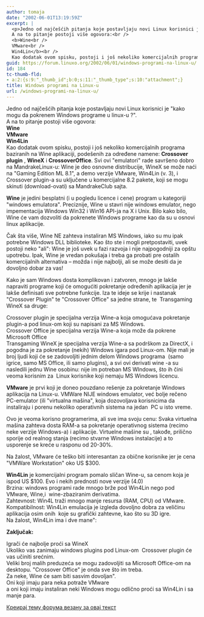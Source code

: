 ```yaml
---
author: tomaja
date: "2002-06-01T13:19:59Z"
excerpt: |
  <p>Jedno od najčešćih pitanja koje postavljaju novi Linux korisnici je &quot;kako mogu da pokrenem Windows programe u linux-u ?&quot;.<br />
  A na to pitanje postoji više ogovora:<br />
  <b>Wine<br />
  VMware<br />
  Win4Lin</b><br />
  Kao dodatak ovom spisku, postoji i još nekoliko komercijalnih programa baziranih na Wine aplikaciji, podešenih za određene namene: <b>Crossover plugin</b> , <b>WineX</b> i <b>CrossoverOffice</b>. Svi ovi &quot;emulatori&quot; rade savršeno dobro na MandrakeLinux-u: Wine je deo osnovne distribucije, WineX se može naći na &quot;Gaming Edition ML 8.1&quot;, a demo verzije VMware, Win4Lin (v. 3), i Crossover plugin-a su uključene u komercijalne 8.2 pakete, koji se mogu skinuti (download-ovati) sa MandrakeClub sajta.
guid: https://forum.linuxo.org/2002/06/01/windows-programi-na-linux-u/
id: 184
tc-thumb-fld:
- a:2:{s:9:"_thumb_id";b:0;s:11:"_thumb_type";s:10:"attachment";}
title: Windows programi na Linux-u
url: /windows-programi-na-linux-u/
---
```

Jedno od najčešćih pitanja koje postavljaju novi Linux korisnici je "kako mogu da pokrenem Windows programe u linux-u ?".  
A na to pitanje postoji više ogovora:  
**Wine  
VMware  
Win4Lin**  
Kao dodatak ovom spisku, postoji i još nekoliko komercijalnih programa baziranih na Wine aplikaciji, podešenih za određene namene: **Crossover plugin** , **WineX** i **CrossoverOffice**. Svi ovi "emulatori" rade savršeno dobro na MandrakeLinux-u: Wine je deo osnovne distribucije, WineX se može naći na "Gaming Edition ML 8.1", a demo verzije VMware, Win4Lin (v. 3), i Crossover plugin-a su uključene u komercijalne 8.2 pakete, koji se mogu skinuti (download-ovati) sa MandrakeClub sajta.<!--break-->

**Wine** je jedini besplatni (i u pogledu licence i cene) program u kategoriji "windows emulatora". Preciznije, Wine u stavri nije windows emulator, nego impementacija Windows Win32 i Win16 API-ja na X i Unix. Bilo kako bilo, Wine će vam dozvoliti da pokrenete Windows programe kao da su u osnovi linux aplikacije.

Čak šta više, Wine NE zahteva instaliran MS Windows, iako su mu ipak potrebne Windows DLL biblioteke. Kao što ste i mogli pretpostaviti, uvek postoji neko "ali": Wine je još uvek u fazi razvoja i nije najpogodniji za opštu upotrebu. Ipak, Wine je vredan pokušaja i treba ga probati pre ostalih komercijalnih alternativa &#8211; možda i nije najbolji, ali se može desiti da je dovoljno dobar za vas!

Kako je sam Windows dosta komplikovan i zatvoren, mnogo je lakše napraviti programe koji će omogućiti pokretanje određenih aplikacija jer je lakše definisati sve potrebne funkcije. Iza te ideje se krije i nastanak "Crossover Plugin" te "Crossover Office" sa jedne strane, te&nbsp; Transgaming WineX sa druge:

Crossover plugin je specijalna verzija Wine-a koja omogućava pokretanje&nbsp; plugin-a pod linux-om koji su napisani za MS Windows.  
Crossover Office je specijalna verzija Wine-a koja može da pokrene Microsoft Office  
Transgaming WineX je specijalna verzija Wine-a sa podrškom za DirectX, i pogodna je za pokretanje (nekih) Windows igara pod Linux-om. Nije mali je broj ljudi koji će se zadovoljiti jednim delom Windows programa&nbsp; (samo igrice, samo MS Office, ili samo plugins), a svi ovi derivati wine -a su nasledili jednu Wine osobinu: nije im potreban MS WIndows, što ih čini veoma korisnim za&nbsp; Linux korisnike koji nemaju MS Windows licencu.

**VMware** je prvi koji je doneo pouzdano rešenje za pokretanje Windows aplikacija na Linux-u. VMWare NIJE windows emulator, već bolje rečeno PC-emulator (ili "virtualna mašina", koja dozovoljava korisnicima da instaliraju i porenu nekoliko operativnih sistema na jedan&nbsp; PC u isto vreme.

Ovo je veoma korisno programerima, ali sve ima svoju cenu: Svaka virtuelna mašina zahteva dosta RAM-a sa pokretanje operativnog sistema (recimo neke verzije Windows-a) i aplikacije. Virtuelne mašine su , takođe, prilično sporije od realnog stanja (recimo stvarne Windows instalacije) a to usporenje se kreće u rasponu od 20-30%.

Na žalost, VMware će teško biti interesantan za obične korisnike jer je cena&nbsp; "VMWare Workstation" oko US $300.

**Win4Lin** je komercijalni program pomalo sličan Wine-u, sa cenom koja je ispod US $100. Evo i nekih prednosti nove verzije (4.0)  
Brzina: windows programi rade mnogo brže pod Win4Lin nego pod VMware, Wine,i&nbsp; wine-zbaziranim derivatima.  
Zahtevnost: Win4L traži mnogo manje resursa (RAM, CPU) od VMware.  
Kompatibilnost: Win4Lin emulacija je izgleda dovoljno dobra za veličinu aplikacija osim onih&nbsp;&nbsp;koje su grafički zahtevne, kao što su 3D igre.  
Na žalost, Win4Lin ima i dve mane":

**Zaključak:**

Igrači će najbolje proći sa WineX  
Ukoliko vas zanimaju windows plugins pod Linux-om&nbsp; Crossover plugin će vas učiniti srećnim.  
Veliki broj malih preduzeća se mogu zadovoljiti sa Microsoft Office-om na desktopu. "Crossover Office" je onda sve što im treba.  
Za neke, Wine će sam biti sasvim dovoljan".  
Oni koji imaju para neka potraže VMware  
a oni koji imaju instaliran neki Windows mogu odlično proći sa Win4Lin i sa manje para.

[Креирај тему форума везану за овај текст](https://linuxo.org/nova-tema-na-forumu/?se_pid=184)